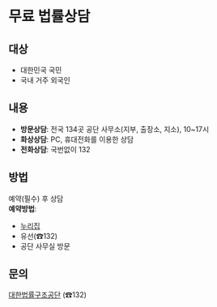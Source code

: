 # 무료 법률상담

## 대상
- 대한민국 국민
- 국내 거주 외국인

## 내용
- **방문상담**: 전국 134곳 공단 사무소(지부, 출장소, 지소), 10~17시
- **화상상담**: PC, 휴대전화를 이용한 상담
- **전화상담**: 국번없이 132

## 방법
예약(필수) 후 상담  
**예약방법**:
- [누리집](http://www.klac.or.kr)
- 유선(☎132)
- 공단 사무실 방문

## 문의
[대한법률구조공단](http://www.klac.or.kr) (☎132)
